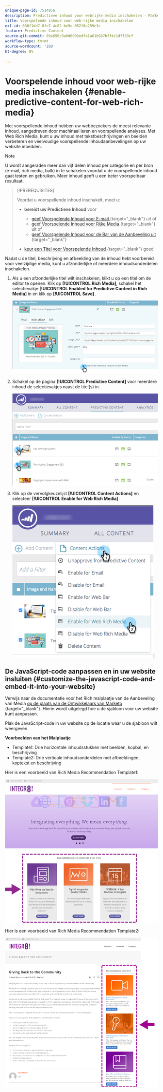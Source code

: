 ```yaml
---
unique-page-id: 7514956
description: Predictieve inhoud voor webrijke media inschakelen - Marketo Docs - Productdocumentatie
title: Voorspelende inhoud voor web-rijke media inschakelen
exl-id: 030f1dd7-8fe7-4c82-be5e-052f0a259e3c
feature: Predictive Content
source-git-commit: 09a656c3a0d0002edfa1a61b987bff4c1dff33cf
workflow-type: tm+mt
source-wordcount: '288'
ht-degree: 0%

---
```


# Voorspelende inhoud voor web-rijke media inschakelen {#enable-predictive-content-for-web-rich-media}

Met voorspellende inhoud hebben uw webbezoekers de meest relevante inhoud, aangedreven door machinaal leren en voorspellende analyses. Met Web Rich Media, kunt u uw inhoud met tekstbeschrijvingen en beelden verbeteren en veelvoudige voorspellende inhoudaanbevelingen op uw website inbedden.

>[!NOTE]
>
>U wordt aangeraden meer dan vijf delen inhoud per categorie en per bron (e-mail, rich media, balk) in te schakelen voordat u de voorspellende inhoud gaat testen en gebruiken. Meer inhoud geeft u een beter voorspelbaar resultaat.

>[!PREREQUISITES]
>
>Voordat u voorspellende inhoud inschakelt, moet u:
>
>* **bereidt uw Predictieve Inhoud** voor
>
>   * [ geef Voorspelende Inhoud voor E-mail ](/help/marketo/product-docs/predictive-content/working-with-predictive-content/edit-predictive-content-for-emails.md){target="_blank"} uit of
>   * [ geef Voorspelende Inhoud voor Rijke Media ](/help/marketo/product-docs/predictive-content/working-with-predictive-content/edit-predictive-content-for-rich-media.md){target="_blank"} uit of
>   * [ geef Voorspelende Inhoud voor de Bar van de Aanbeveling uit ](/help/marketo/product-docs/predictive-content/working-with-predictive-content/edit-predictive-content-for-the-recommendation-bar.md){target="_blank"}
>
>* [ keur een Titel voor Voorspelende Inhoud ](/help/marketo/product-docs/predictive-content/working-with-all-content/approve-a-title-for-predictive-content.md){target="_blank"} goed

Nadat u de titel, beschrijving en afbeelding van de inhoud hebt voorbereid voor veelzijdige media, kunt u afzonderlijke of meerdere inhoudsonderdelen inschakelen.

1. Als u een afzonderlijke titel wilt inschakelen, klikt u op een titel om de editor te openen. Klik op **[!UICONTROL Rich Media]**, schakel het selectievakje **[!UICONTROL Enabled for Predictive Content in Rich Media]** in en klik op **[!UICONTROL Save]** .

   ![](assets/image2017-10-3-9-3a50-3a29.png)

1. Schakel op de pagina **[!UICONTROL Predictive Content]** voor meerdere inhoud de selectievakjes naast de titel(s) in.

   ![](assets/image2017-10-3-10-3a0-3a42.png)

1. Klik op de vervolgkeuzelijst **[!UICONTROL Content Actions]** en selecteer **[!UICONTROL Enable for Web Rich Media]** .

   ![](assets/image2017-10-3-10-3a2-3a6.png)|

## De JavaScript-code aanpassen en in uw website insluiten  {#customize-the-javascript-code-and-embed-it-into-your-website}

Verwijs naar de documentatie voor het Rich malplaatje van de Aanbeveling van Media [ op de plaats van de Ontwikkelaars van Marketo ](https://experienceleague.adobe.com/nl/docs/marketo-developer/marketo/javascriptapi/rich-media-recommendation){target="_blank"}. Hierin wordt uitgelegd hoe u de sjabloon voor uw website kunt aanpassen.

Plak de JavaScript-code in uw website op de locatie waar u de sjabloon wilt weergeven.

**Voorbeelden van het Malplaatje**

* Template1: Drie horizontale inhoudsstukken met beelden, kopbal, en beschrijving
* Template2: Drie verticale inhoudsonderdelen met afbeeldingen, koptekst en beschrijving

Hier is een voorbeeld van Rich Media Recommendation Template1:

![](assets/image2015-6-1-17-3a8-3a33.png)

Hier is een voorbeeld van Rich Media Recommendation Template2:

![](assets/image2015-12-20-10-3a35-3a12.png)
